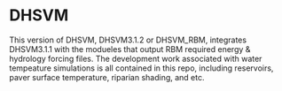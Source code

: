 # DHSVM
This version of DHSVM, DHSVM3.1.2 or DHSVM_RBM, integrates DHSVM3.1.1 with the modueles that output RBM required energy & hydrology forcing files. The development work associated with water tempeature simulations is all contained in this repo, including reservoirs, paver surface temperature, riparian shading, and etc. 

